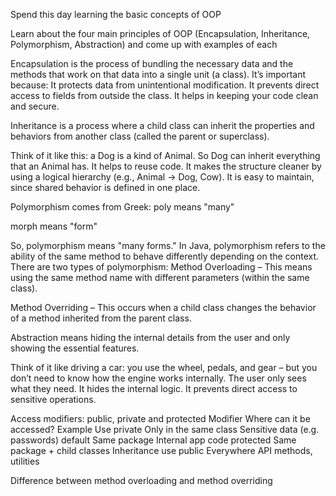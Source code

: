 Spend this day learning the basic concepts of OOP

Learn about the four main principles of OOP (Encapsulation, Inheritance, Polymorphism, Abstraction) and come up with examples of each

Encapsulation is the process of bundling the necessary data and the methods that work on that data into a single unit (a class). It’s important because:
It protects data from unintentional modification.
It prevents direct access to fields from outside the class.
It helps in keeping your code clean and secure.

Inheritance is a process where a child class can inherit the properties and behaviors from another class (called the parent or superclass).

Think of it like this: a Dog is a kind of Animal. So Dog can inherit everything that an Animal has.
It helps to reuse code.
It makes the structure cleaner by using a logical hierarchy (e.g., Animal → Dog, Cow).
It is easy to maintain, since shared behavior is defined in one place.

Polymorphism comes from Greek:
poly means "many"

morph means "form"

So, polymorphism means "many forms."
In Java, polymorphism refers to the ability of the same method to behave differently depending on the context.
There are two types of polymorphism:
Method Overloading – This means using the same method name with different parameters (within the same class).

Method Overriding – This occurs when a child class changes the behavior of a method inherited from the parent class.

Abstraction means hiding the internal details from the user and only showing the essential features.

Think of it like driving a car: you use the wheel, pedals, and gear – but you don’t need to know how the engine works internally.
The user only sees what they need.
It hides the internal logic.
It prevents direct access to sensitive operations.

Access modifiers: public, private and protected
Modifier Where can it be accessed? Example Use
private Only in the same class Sensitive data (e.g. passwords)
default Same package Internal app code
protected Same package + child classes Inheritance use
public Everywhere API methods, utilities

Difference between method overloading and method overriding
